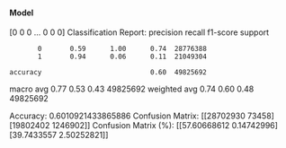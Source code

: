 #### Model
[0 0 0 ... 0 0 0]
Classification Report:
              precision    recall  f1-score   support

           0       0.59      1.00      0.74  28776388
           1       0.94      0.06      0.11  21049304

    accuracy                           0.60  49825692
   macro avg       0.77      0.53      0.43  49825692
weighted avg       0.74      0.60      0.48  49825692

Accuracy: 0.6010921433865886
Confusion Matrix:
[[28702930    73458]
 [19802402  1246902]]
Confusion Matrix (%):
[[57.60668612  0.14742996]
 [39.7433557   2.50252821]]
